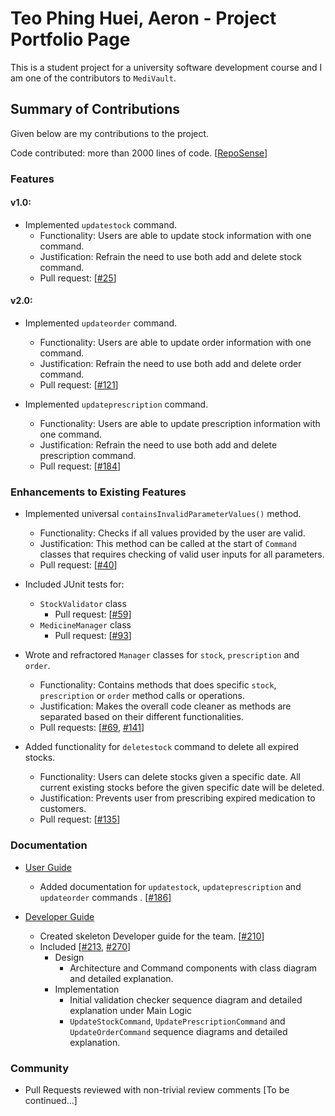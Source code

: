 # Teo Phing Huei, Aeron - Project Portfolio Page

This is a student project for a university software development course and I am one of the contributors to `MediVault`.

## Summary of Contributions

Given below are my contributions to the project.

Code contributed: more than 2000 lines of
code. [[RepoSense](https://nus-cs2113-ay2122s1.github.io/tp-dashboard/?search=a-tph&sort=groupTitle&sortWithin=title&timeframe=commit&mergegroup=&groupSelect=groupByRepos&breakdown=true&checkedFileTypes=docs~functional-code~test-code~other&since=2021-09-25&tabOpen=true&tabType=authorship&tabAuthor=a-tph&tabRepo=AY2122S1-CS2113T-T10-1%2Ftp%5Bmaster%5D&authorshipIsMergeGroup=false&authorshipFileTypes=docs~functional-code~test-code&authorshipIsBinaryFileTypeChecked=false)]

### Features

#### v1.0:

* Implemented `updatestock` command.
    * Functionality: Users are able to update stock information with one command.
    * Justification: Refrain the need to use both add and delete stock command.
    * Pull request: [[#25](https://github.com/AY2122S1-CS2113T-T10-1/tp/pull/25)]

#### v2.0:

* Implemented `updateorder` command.
    * Functionality: Users are able to update order information with one command.
    * Justification: Refrain the need to use both add and delete order command.
    * Pull request: [[#121](https://github.com/AY2122S1-CS2113T-T10-1/tp/pull/121)]

* Implemented `updateprescription` command.
    * Functionality: Users are able to update prescription information with one command.
    * Justification: Refrain the need to use both add and delete prescription command.
    * Pull request: [[#184](https://github.com/AY2122S1-CS2113T-T10-1/tp/pull/184)]

### Enhancements to Existing Features

* Implemented universal `containsInvalidParameterValues()` method.
    * Functionality: Checks if all values provided by the user are valid.
    * Justification: This method can be called at the start of `Command` classes that requires checking of valid user
      inputs for all parameters.
    * Pull request: [[#40](https://github.com/AY2122S1-CS2113T-T10-1/tp/pull/40)]

* Included JUnit tests for:
    * `StockValidator` class
        * Pull request: [[#59](https://github.com/AY2122S1-CS2113T-T10-1/tp/pull/59)]
    * `MedicineManager` class
        * Pull request: [[#93](https://github.com/AY2122S1-CS2113T-T10-1/tp/pull/93)]

* Wrote and refractored `Manager` classes for `stock`, `prescription` and `order`.
    * Functionality: Contains methods that does specific `stock`, `prescription` or `order` method calls or operations.
    * Justification: Makes the overall code cleaner as methods are separated based on their different functionalities.
    * Pull
      requests: [[#69](https://github.com/AY2122S1-CS2113T-T10-1/tp/pull/69), [#141](https://github.com/AY2122S1-CS2113T-T10-1/tp/pull/141)]

* Added functionality for `deletestock` command to delete all expired stocks.
    * Functionality: Users can delete stocks given a specific date. All current existing stocks before the given
      specific date will be deleted.
    * Justification: Prevents user from prescribing expired medication to customers.
    * Pull request: [[#135](https://github.com/AY2122S1-CS2113T-T10-1/tp/pull/135)]

### Documentation

* [User Guide](../UserGuide.md)
    * Added documentation for `updatestock`, `updateprescription` and `updateorder` commands
      . [[#186](https://github.com/AY2122S1-CS2113T-T10-1/tp/pull/186)]

* [Developer Guide](../DeveloperGuide.md)
    * Created skeleton Developer guide for the team. [[#210](https://github.com/AY2122S1-CS2113T-T10-1/tp/pull/210)]
    * Included [[#213](https://github.com/AY2122S1-CS2113T-T10-1/tp/pull/213), [#270](https://github.com/AY2122S1-CS2113T-T10-1/tp/pull/270)]
        * Design
            * Architecture and Command components with class diagram and detailed explanation.
        * Implementation
            * Initial validation checker sequence diagram and detailed explanation under Main Logic
            * `UpdateStockCommand`, `UpdatePrescriptionCommand` and `UpdateOrderCommand` sequence diagrams and detailed
              explanation.

### Community

* Pull Requests reviewed with non-trivial review comments
[To be continued...]